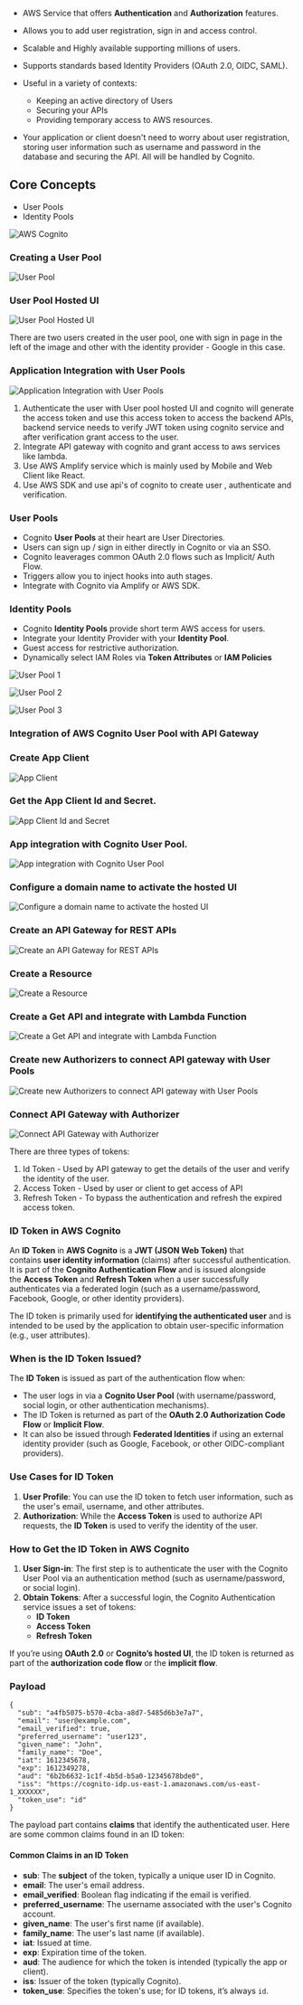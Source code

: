 
-  AWS Service that offers **Authentication** and **Authorization** features.
- Allows you to add user registration, sign in and access control.
- Scalable and Highly available supporting millions of users.
- Supports standards based Identity Providers (OAuth 2.0, OIDC, SAML).
- Useful in a variety of contexts:
	- Keeping an active directory of Users
	- Securing your APIs
	- Providing temporary access to AWS resources.

-  Your application or client doesn't need to worry about user registration, storing user information such as username and password in the database and securing the API. All will be handled by Cognito.

## Core Concepts

-  User Pools
- Identity Pools

![AWS Cognito](https://github.com/zsanjay/Obsidian-Notes/blob/main/assets%2Fimages%2F20241124184836.png)

### Creating a User Pool

![User Pool](https://github.com/zsanjay/Obsidian-Notes/blob/main/assets%2Fimages%2F20241124184941.png)

### User Pool Hosted UI

![User Pool Hosted UI](https://github.com/zsanjay/Obsidian-Notes/blob/main/assets%2Fimages%2F20241124185400.png)

There are two users created in the user pool, one with sign in page in the left of the image and other with the identity provider - Google in this case.

### Application Integration with User Pools

![Application Integration with User Pools](https://github.com/zsanjay/Obsidian-Notes/blob/main/assets%2Fimages%2F20241124190103.png)


1. Authenticate the user with User pool hosted UI and cognito will generate the access token and use this access token to access the backend APIs, backend service needs to verify JWT token using cognito service and after verification grant access to the user.
2. Integrate API gateway with cognito and grant access to aws services like lambda.
3. Use AWS Amplify service which is mainly used by Mobile and Web Client like React.
4. Use AWS SDK and use api's of cognito to create user , authenticate and verification.


### User Pools

- Cognito **User Pools** at their heart are User Directories.
- Users can sign up / sign in either directly in Cognito or via an SSO.
- Cognito leaverages common OAuth 2.0 flows such as Implicit/ Auth Flow.
- Triggers allow you to inject hooks into auth stages.
- Integrate with Cognito via Amplify or AWS SDK.

### Identity Pools

- Cognito **Identity Pools** provide short term AWS access for users.
- Integrate your Identity Provider with your **Identity Pool**.
- Guest access for restrictive authorization.
- Dynamically select IAM Roles via **Token Attributes** or **IAM Policies**

![User Pool 1](https://github.com/zsanjay/Obsidian-Notes/blob/main/assets%2Fimages%2F20241124192334.png)

![User Pool 2](https://github.com/zsanjay/Obsidian-Notes/blob/main/assets%2Fimages%2F20241124192514.png)

![User Pool 3](https://github.com/zsanjay/Obsidian-Notes/blob/main/assets%2Fimages%2F20241124192758.png)

### Integration of AWS Cognito User Pool with API Gateway

###  Create App Client

![App Client](https://github.com/zsanjay/Obsidian-Notes/blob/main/assets%2Fimages%2F20241124193452.png)

### Get the App Client Id and Secret.

![App Client Id and Secret](https://github.com/zsanjay/Obsidian-Notes/blob/main/assets%2Fimages%2F20241124193611.png)

### App integration with Cognito User Pool.

![App integration with Cognito User Pool](https://github.com/zsanjay/Obsidian-Notes/blob/main/assets%2Fimages%2F20241124193918.png)

### Configure a domain name to activate the hosted UI

![Configure a domain name to activate the hosted UI](https://github.com/zsanjay/Obsidian-Notes/blob/main/assets%2Fimages%2F20241124194315.png)

### Create an API Gateway for REST APIs

![Create an API Gateway for REST APIs](https://github.com/zsanjay/Obsidian-Notes/blob/main/assets%2Fimages%2F20241124194938.png)

### Create a Resource

![Create a Resource](https://github.com/zsanjay/Obsidian-Notes/blob/main/assets%2Fimages%2F20241124195118.png)

### Create a Get API and integrate with Lambda Function

![Create a Get API and integrate with Lambda Function](https://github.com/zsanjay/Obsidian-Notes/blob/main/assets%2Fimages%2F20241124195057.png)

### Create new Authorizers to connect API gateway with User Pools

![Create new Authorizers to connect API gateway with User Pools](https://github.com/zsanjay/Obsidian-Notes/blob/main/assets%2Fimages%2F20241124195911.png)

### Connect API Gateway with Authorizer

![Connect API Gateway with Authorizer](https://github.com/zsanjay/Obsidian-Notes/blob/main/assets%2Fimages%2F20241124200802.png)

There are three types of tokens:

1. Id Token - Used by API gateway to get the details of the user and verify the identity of the user.
2. Access Token - Used by user or client to get access of API
3. Refresh Token - To bypass the authentication and refresh the expired access token.

### **ID Token in AWS Cognito**

An **ID Token** in **AWS Cognito** is a **JWT (JSON Web Token)** that contains **user identity information** (claims) after successful authentication. It is part of the **Cognito Authentication Flow** and is issued alongside the **Access Token** and **Refresh Token** when a user successfully authenticates via a federated login (such as a username/password, Facebook, Google, or other identity providers).

The ID token is primarily used for **identifying the authenticated user** and is intended to be used by the application to obtain user-specific information (e.g., user attributes).

### **When is the ID Token Issued?**

The **ID Token** is issued as part of the authentication flow when:

- The user logs in via a **Cognito User Pool** (with username/password, social login, or other authentication mechanisms).
- The ID Token is returned as part of the **OAuth 2.0 Authorization Code Flow** or **Implicit Flow**.
- It can also be issued through **Federated Identities** if using an external identity provider (such as Google, Facebook, or other OIDC-compliant providers).
### **Use Cases for ID Token**

1. **User Profile**: You can use the ID token to fetch user information, such as the user's email, username, and other attributes.
2. **Authorization**: While the **Access Token** is used to authorize API requests, the **ID Token** is used to verify the identity of the user.

### **How to Get the ID Token in AWS Cognito**

1. **User Sign-in**: The first step is to authenticate the user with the Cognito User Pool via an authentication method (such as username/password, or social login).
2. **Obtain Tokens**: After a successful login, the Cognito Authentication service issues a set of tokens:
    - **ID Token**
    - **Access Token**
    - **Refresh Token**

If you’re using **OAuth 2.0** or **Cognito’s hosted UI**, the ID token is returned as part of the **authorization code flow** or the **implicit flow**.

### Payload

```
{
  "sub": "a4fb5075-b570-4cba-a8d7-5485d6b3e7a7",
  "email": "user@example.com",
  "email_verified": true,
  "preferred_username": "user123",
  "given_name": "John",
  "family_name": "Doe",
  "iat": 1612345678,
  "exp": 1612349278,
  "aud": "6b2b6632-1c1f-4b5d-b5a0-12345678bde0",
  "iss": "https://cognito-idp.us-east-1.amazonaws.com/us-east-1_XXXXXX",
  "token_use": "id"
}

```
The payload part contains **claims** that identify the authenticated user. Here are some common claims found in an ID token:

#### **Common Claims in an ID Token**

- **sub**: The **subject** of the token, typically a unique user ID in Cognito.
- **email**: The user's email address.
- **email_verified**: Boolean flag indicating if the email is verified.
- **preferred_username**: The username associated with the user's Cognito account.
- **given_name**: The user's first name (if available).
- **family_name**: The user's last name (if available).
- **iat**: Issued at time.
- **exp**: Expiration time of the token.
- **aud**: The audience for which the token is intended (typically the app or client).
- **iss**: Issuer of the token (typically Cognito).
- **token_use**: Specifies the token's use; for ID tokens, it’s always `id`.
